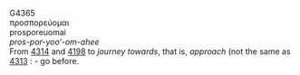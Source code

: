 G4365  
προσπορεύομαι  
prosporeuomai  
*pros-por-yoo‘-om-ahee*  
From [4314](g4314) and [4198](g4198) to *journey* *towards*, that is,
*approach* (not the same as [4313](g4313) : - go before.  
